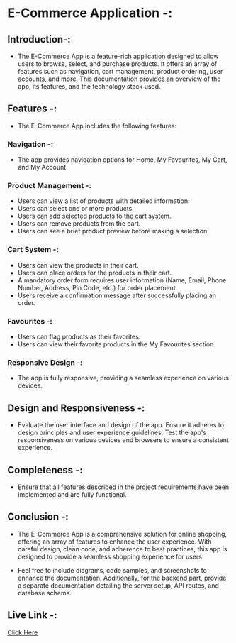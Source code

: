 # E-Commerce Application -: 

## Introduction-: 

- The E-Commerce App is a feature-rich application designed to allow users to browse, select, and purchase products. It offers an array of features such as navigation, cart management, product ordering, user accounts, and more. This documentation provides an overview of the app, its features, and the technology stack used.


## Features -: 

- The E-Commerce App includes the following features:

### Navigation -:
- The app provides navigation options for Home, My Favourites, My Cart, and My Account.

### Product Management -: 
- Users can view a list of products with detailed information.
- Users can select one or more products.
- Users can add selected products to the cart system.
- Users can remove products from the cart.
- Users can see a brief product preview before making a selection.

### Cart System -: 
- Users can view the products in their cart.
- Users can place orders for the products in their cart.
- A mandatory order form requires user information (Name, Email, Phone Number, Address, Pin Code, etc.) for order placement.
- Users receive a confirmation message after successfully placing an order.

### Favourites -: 
- Users can flag products as their favorites.
- Users can view their favorite products in the My Favourites section.

### Responsive Design -: 
- The app is fully responsive, providing a seamless experience on various devices.


## Design and Responsiveness -: 
- Evaluate the user interface and design of the app. Ensure it adheres to design principles and user experience guidelines. Test the app's responsiveness on various devices and browsers to ensure a consistent experience.

## Completeness -: 
- Ensure that all features described in the project requirements have been implemented and are fully functional.

## Conclusion -: 
- The E-Commerce App is a comprehensive solution for online shopping, offering an array of features to enhance the user experience. With careful design, clean code, and adherence to best practices, this app is designed to provide a seamless shopping experience for users.

- Feel free to include diagrams, code samples, and screenshots to enhance the documentation. Additionally, for the backend part, provide a separate documentation detailing the server setup, API routes, and database schema.

## Live Link -: 

<a href="https://mrrushikesh.github.io/Rushikesh_Ingale_HTML_capstone_25_Oct_2023/index.html">Click Here</a>
